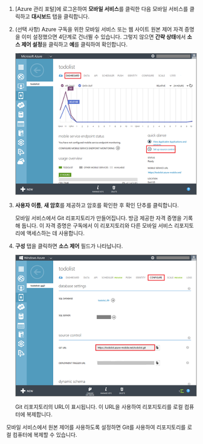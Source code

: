 
1. [Azure 관리 포털]에 로그온하여 **모바일 서비스**를 클릭한 다음 모바일 서비스를 클릭하고 **대시보드** 탭을 클릭합니다.

2. (선택 사항) Azure 구독을 위한 모바일 서비스 또는 웹 사이트 원본 제어 자격 증명을 이미 설정했으면 4단계로 건너뛸 수 있습니다. 그렇지 않으면 **간략 상태**에서 **소스 제어 설정**을 클릭하고 **예**를 클릭하여 확인합니다.

	![소스 제어 설정](./media/mobile-services-enable-source-control/mobile-setup-source-control.png)

3. **사용자 이름**, **새 암호**를 제공하고 암호를 확인한 후 확인 단추를 클릭합니다.

	모바일 서비스에서 Git 리포지토리가 만들어집니다. 방금 제공한 자격 증명을 기록해 둡니다. 이 자격 증명은 구독에서 이 리포지토리와 다른 모바일 서비스 리포지토리에 액세스하는 데 사용합니다.

4. **구성** 탭을 클릭하면 **소스 제어** 필드가 나타납니다.

	![소스 제어 구성](./media/mobile-services-enable-source-control/mobile-source-control-configure.png)

	Git 리포지토리의 URL이 표시됩니다. 이 URL을 사용하여 리포지토리를 로컬 컴퓨터에 복제합니다.

모바일 서비스에서 원본 제어를 사용하도록 설정하면 Git를 사용하여 리포지토리를 로컬 컴퓨터에 복제할 수 있습니다.
 

<!---HONumber=62-->